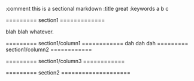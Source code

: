 :comment this is a sectional markdown
:title great
:keywords a b c

========= section1 =============

blah blah whatever.

========= section1/column1 ============
dah dah dah
========= section1/column2 ============

========= section1/column3 ============

========= section2 ====================

<!-- x1 -->
<!-- x1/y1:col(span4) -->
<!-- x1/y2:col(span5) -->
<!-- x1/__:col(span?)   -->
<!-- x1/y1/z1 -->
<!-- x1/y1/z2 -->